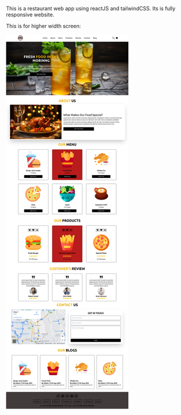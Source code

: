 This is a restaurant web app using reactJS and tailwindCSS. Its is fully responsive website.
<p>This is for higher width screen: </p>
<img src="images/img1.png"/>

